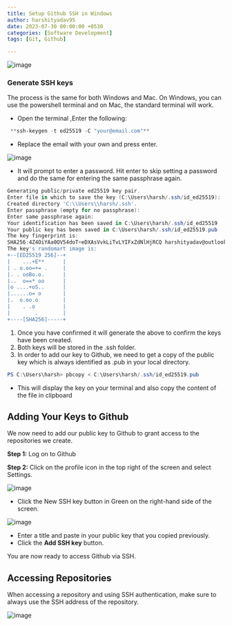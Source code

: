 ```yaml
---
title: Setup Github SSH in Windows
author: harshityadav95
date: 2023-07-30 00:00:00 +0530
categories: [Software Development]
tags: [Git, Github]

---
```



![image](https://github.com/harshityadav95/harshityadav95.github.io/assets/14792490/e103410f-fe64-4d92-99d2-e8c51396b73d)


### Generate SSH keys

The process is the same for both Windows and Mac. On Windows, you can use the powershell terminal and on Mac, the standard terminal will work.

- Open the terminal ,Enter the following:

```powershell
 **ssh-keygen -t ed25519 -C "your@email.com"**
```

- Replace the email with your own and press enter.

![image](https://github.com/harshityadav95/harshityadav95.github.io/assets/14792490/80e5d693-2f9b-4a5a-a396-a69c48b215fe)


- It will prompt to enter a password. Hit enter to skip setting a password and do the same for entering the same passphrase again.

```powershell
Generating public/private ed25519 key pair.
Enter file in which to save the key (C:\Users\harsh/.ssh/id_ed25519):
Created directory 'C:\\Users\\harsh/.ssh'.
Enter passphrase (empty for no passphrase):
Enter same passphrase again:
Your identification has been saved in C:\Users\harsh/.ssh/id_ed25519
Your public key has been saved in C:\Users\harsh/.ssh/id_ed25519.pub
The key fingerprint is:
SHA256:4Z4OiYAa0OV54doT+eDXAsVvkLiTvLYIFxZdNlHjRCQ harshityadav@outlook.com
The key's randomart image is:
+--[ED25519 256]--+
|    ...+E**      |
| . o.oo=+= .     |
|. . ooBo.o.      |
|..  o==* oo      |
|o ....+oS..      |
|......o= o       |
|.  o.oo.o        |
|    . .o         |
|        .        |
+----[SHA256]-----+
```

1. Once you have confirmed it will generate the above to confirm the keys have been created.
2. Both keys will be stored in the .ssh folder.
3. In order to add our key to Github, we need to get a copy of the public key which is always identified as .pub in your local directory.

```powershell
PS C:\Users\harsh> pbcopy < C:\Users\harsh/.ssh/id_ed25519.pub
```

- This will display the key on your terminal and also copy the content of the file in clipboard

## Adding Your Keys to Github

We now need to add our public key to Github to grant access to the repositories we create.

**Step 1:** Log on to Github

**Step 2:** Click on the profile icon in the top right of the screen and select Settings.

![image](https://github.com/harshityadav95/harshityadav95.github.io/assets/14792490/977eb7dc-eb90-421f-bd7b-e81e455fa34e)


- Click the New SSH key button in Green on the right-hand side of the screen.

![image](https://github.com/harshityadav95/harshityadav95.github.io/assets/14792490/aaa9c4f1-6a1b-4a1e-a3b8-5236fddf3fb0)


- Enter a title and paste in your public key that you copied previously.
- Click the **Add SSH key** button.

You are now ready to access Github via SSH.

## Accessing Repositories

When accessing a repository and using SSH authentication, make sure to always use the SSH address of the repository.

![image](https://github.com/harshityadav95/harshityadav95.github.io/assets/14792490/49255c37-cc88-44bc-919c-0085a229bcc4)

